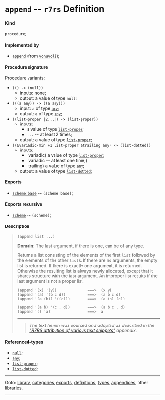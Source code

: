 

<a id='definition__r7rs__append'></a>

# `append` -- `r7rs` Definition


<a id='definition__r7rs__append__kind'></a>

#### Kind

`procedure`;


<a id='definition__r7rs__append__implemented-by'></a>

#### Implemented by

 * [`append`](../../vonuvoli/definitions/append.md#definition__vonuvoli__append) (from [`vonuvoli`](../../vonuvoli/_index.md#library__vonuvoli));


<a id='definition__r7rs__append__procedure-signature'></a>

#### Procedure signature

Procedure variants:
 * `(() -> (null))`
   * inputs: none;
   * output: a value of type [`null`](../../r7rs/types/null.md#type__r7rs__null);
 * `(((a any)) -> ((a any)))`
   * input: `a` of type [`any`](../../r7rs/types/any.md#type__r7rs__any);
   * output: `a` of type [`any`](../../r7rs/types/any.md#type__r7rs__any);
 * `((list-proper |2...|) -> (list-proper))`
   * inputs:
     * a value of type [`list-proper`](../../r7rs/types/list-proper.md#type__r7rs__list-proper);
     * `...` -- at least 2 times;
   * output: a value of type [`list-proper`](../../r7rs/types/list-proper.md#type__r7rs__list-proper);
 * `((&variadic-min +1 list-proper &trailing any) -> (list-dotted))`
   * inputs:
     * (variadic) a value of type [`list-proper`](../../r7rs/types/list-proper.md#type__r7rs__list-proper);
     * (variadic -- at least one time;)
     * (trailing) a value of type [`any`](../../r7rs/types/any.md#type__r7rs__any);
   * output: a value of type [`list-dotted`](../../r7rs/types/list-dotted.md#type__r7rs__list-dotted);


<a id='definition__r7rs__append__exports'></a>

#### Exports

 * [`scheme:base`](../../r7rs/exports/scheme_3a_base.md#export__r7rs__scheme_3a_base) -- `(scheme base)`;


<a id='definition__r7rs__append__exports-recursive'></a>

#### Exports recursive

 * [`scheme`](../../r7rs/exports/scheme.md#export__r7rs__scheme) -- `(scheme)`;


<a id='definition__r7rs__append__description'></a>

#### Description

> ````
> (append list ...)
> ````
> 
> 
> **Domain**:  The last argument, if there is one, can be of any type.
> 
> Returns a list consisting of the elements of the first `list`
> followed by the elements of the other `list`s.
> If there are no arguments, the empty list is returned.
> If there is exactly one argument, it is returned.
> Otherwise the resulting list is always newly allocated, except that it shares
> structure with the last argument.
> An improper list results if the last argument is not a
> proper list.
> 
> ````
> (append '(x) '(y))              ===>  (x y)
> (append '(a) '(b c d))          ===>  (a b c d)
> (append '(a (b)) '((c)))        ===>  (a (b) (c))
> ````
> 
> 
> ````
> (append '(a b) '(c . d))        ===>  (a b c . d)
> (append '() 'a)                 ===>  a
> ````
> 
> 
> ----
> > *The text herein was sourced and adapted as described in the ["R7RS attribution of various text snippets"](../../r7rs/appendices/attribution.md#appendix__r7rs__attribution) appendix.*


<a id='definition__r7rs__append__referenced-types'></a>

#### Referenced-types

 * [`null`](../../r7rs/types/null.md#type__r7rs__null);
 * [`any`](../../r7rs/types/any.md#type__r7rs__any);
 * [`list-proper`](../../r7rs/types/list-proper.md#type__r7rs__list-proper);
 * [`list-dotted`](../../r7rs/types/list-dotted.md#type__r7rs__list-dotted);

----

Goto: [library](../../r7rs/_index.md#library__r7rs), [categories](../../r7rs/categories/_index.md#toc__r7rs__categories), [exports](../../r7rs/exports/_index.md#toc__r7rs__exports), [definitions](../../r7rs/definitions/_index.md#toc__r7rs__definitions), [types](../../r7rs/types/_index.md#toc__r7rs__types), [appendices](../../r7rs/appendices/_index.md#toc__r7rs__appendices), other [libraries](../../_libraries.md#toc__libraries).

----

